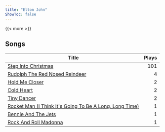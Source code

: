 ```yaml
---
title: "Elton John"
ShowToc: false
---
```


{{< more >}}

## Songs
Title | Plays 
----- | -----: 
[Step Into Christmas](/songs/step-into-christmas) | 101
[Rudolph The Red Nosed Reindeer](/songs/rudolph-the-red-nosed-reindeer) | 4
[Hold Me Closer](/songs/hold-me-closer) | 2
[Cold Heart](/songs/cold-heart) | 2
[Tiny Dancer](/songs/tiny-dancer) | 2
[Rocket Man (I Think It's Going To Be A Long, Long Time)](/songs/rocket-man-i-think-its-going-to-be-a-long-long-time) | 1
[Bennie And The Jets](/songs/bennie-and-the-jets) | 1
[Rock And Roll Madonna](/songs/rock-and-roll-madonna) | 1

